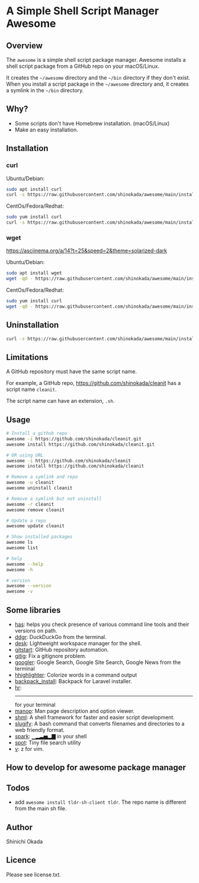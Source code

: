 # A Simple Shell Script Manager Awesome

## Overview

The `awesome` is a simple shell script package manager. Awesome installs a shell script package from a GitHub repo on your macOS/Linux.

 It creates the `~/awesome` directory and the `~/bin` directory if they don't exist. When you install a script package in the `~/awesome` directory and, it creates a symlink in the `~/bin` directory.

## Why?

- Some scripts don't have Homebrew installation. (macOS/Linux)
- Make an easy installation.

## Installation

### curl

Ubuntu/Debian:

```sh
sudo apt install curl
curl -s https://raw.githubusercontent.com/shinokada/awesome/main/install | bash -s install
```

CentOs/Fedora/Redhat:

```sh
sudo yum install curl
curl -s https://raw.githubusercontent.com/shinokada/awesome/main/install | bash -s install
```

### wget

https://asciinema.org/a/14?t=25&speed=2&theme=solarized-dark

Ubuntu/Debian:

```sh
sudo apt install wget
wget -qO - https://raw.githubusercontent.com/shinokada/awesome/main/install | bash -s install
```

CentOs/Fedora/Redhat:

```sh
sudo yum install curl
wget -qO - https://raw.githubusercontent.com/shinokada/awesome/main/install | bash -s install
```

## Uninstallation

```sh
curl -s https://raw.githubusercontent.com/shinokada/awesome/main/install > tmp1 && bash tmp1 uninstall && rm tmp1
```

## Limitations

A GitHub repository must have the same script name.

For example, a GitHub repo, https://github.com/shinokada/cleanit has a script name `cleanit`.

The script name can have an extension, `.sh`.

## Usage

```sh
# Install a github repo
awesome -i https://github.com/shinokada/cleanit.git
awesome install https://github.com/shinokada/cleanit.git

# OR using URL
awesome -i https://github.com/shinokada/cleanit
awesome install https://github.com/shinokada/cleanit

# Remove a symlink and repo
awesome -u cleanit
awesome uninstall cleanit

# Remove a symlink but not uninstall
awesome -r cleanit
awesome remove cleanit

# Update a repo
awesome update cleanit

# Show installed packages
awesome ls
awesome list

# help
awesome --help
awesome -h

# version
awesome --version
awesome -v
```

## Some libraries

- [has](https://github.com/kdabir/has): helps you check presence of various command line tools and their versions on path.
- [ddgr](https://github.com/jarun/ddgr): DuckDuckGo from the terminal.
- [desk](https://github.com/jamesob/desk): Lightweight workspace manager for the shell.
- [gitstart](https://github.com/shinokada/gitstart): GitHub repository automation.
- [gitig](https://github.com/shinokada/gitig): Fix a gitignore problem.
- [googler](https://github.com/jarun/googler): Google Search, Google Site Search, Google News from the terminal
- [hhighlighter](https://github.com/paoloantinori/hhighlighter): Colorize words in a command output
- [backpack_install](https://github.com/shinokada/backpack_install): Backpack for Laravel installer.
- [hr](https://github.com/paoloantinori/hhighlighter): <hr /> for your terminal
- [manop](https://github.com/shinokada/manop): Man page description and option viewer.
- [shml](https://github.com/odb/shml): A shell framework for faster and easier script development.
- [slugify](https://github.com/benlinton/slugify): A bash command that converts filenames and directories to a web friendly format.
- [spark](https://github.com/holman/spark): 
▁▂▃▅▂▇ in your shell
- [spot](https://github.com/rauchg/spot): Tiny file search utility
- [v](https://github.com/rupa/v): z for vim.

## How to develop for awesome package manager



## Todos

- add `awesome install tldr-sh-client tldr`. The repo name is different from the main sh file.


## Author

Shinichi Okada

## Licence

Please see license.txt.
